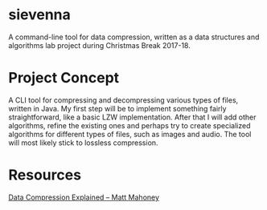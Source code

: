 # sievenna
A command-line tool for data compression, written as a data structures and algorithms lab project during Christmas Break 2017-18.

Project Concept
===============

A CLI tool for compressing and decompressing various types of files,
written in Java. My first step will be to implement something fairly
straightforward, like a basic LZW implementation. After that I will add
other algorithms, refine the existing ones and perhaps try to create
specialized algorithms for different types of files, such as images and
audio. The tool will most likely stick to lossless compression.

Resources
=========

[Data Compression Explained – Matt
Mahoney](http://mattmahoney.net/dc/dce.html)
